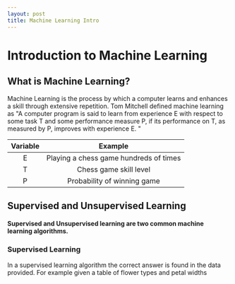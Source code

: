 ```yaml
---
layout: post
title: Machine Learning Intro
---
```


# Introduction to Machine Learning 


## What is Machine Learning?

Machine Learning is the process by which a computer learns and enhances a skill through extensive repetition. 
Tom Mitchell defined machine learning as "A computer program is said to learn from experience E with respect to some task T and some performance measure P, if its performance on T, as measured by P, improves with experience E. "

|Variable       | Example|        
| :-------------: |:-------------:|
| E  | Playing a chess game hundreds of times |
| T   | Chess game skill level | 
| P | Probability of winning game  |


## Supervised and Unsupervised Learning

#### Supervised and Unsupervised learning are two common machine learning algorithms.

### Supervised Learning

In a supervised learning algorithm the correct answer is found in the data provided. For example given a table of flower types and petal widths
